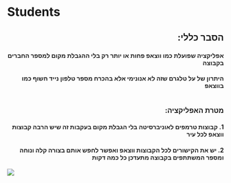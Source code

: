 

# Students 
##  <p dir="rtl"> **הסבר כללי:**  </p>

#### <p dir="rtl">     אפליקציה שפועלת כמו ווצאפ פחות או יותר רק בלי ההגבלת מקום למספר החברים בקבוצה </p>
#### <p dir="rtl">  היתרון של על טלגרם שזה לא אנונימי אלא בהכרח מספר טלפון נייד חשוף כמו בווצאפ </p>
#
###  <p dir="rtl"> **מטרת האפליקציה:** </p>
#### <p dir="rtl"> 1. קבוצות טרמפים לאוניברסיטה בלי הגבלת מקום בעקבות זה שיש הרבה קבוצות ווצאפ לכל עיר </p>
#### <p dir="rtl"> 2.  יש את הקישורים לכל הקבוצות ווצאפ ואפשר לחפש אותם בצורה קלה ונוחה ומספר המשתתפים בקבוצה מתעדכן כל כמה דקות </p>



![](https://user-images.githubusercontent.com/57868000/126900039-9d914dd3-ff8e-409f-b798-4eebcafed9db.jpg)
